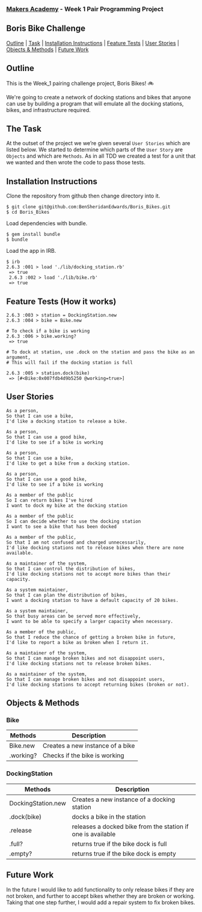 
### [Makers Academy](http://www.makersacademy.com) - Week 1 Pair Programming Project

Boris Bike Challenge 
-

[Outline](#Outline) | [Task](#Task) | [Installation Instructions](#Installation) | [Feature Tests](#Feature_Tests) | [User Stories](#Story) | [Objects & Methods](#Methods) | [Future Work](#Future_Work)


## <a name="Outline">Outline</a>
 
This is the Week_1 pairing challenge project, Boris Bikes! 🚲

We're going to create a network of docking stations and bikes that anyone can use by building a program that will emulate all the docking stations, bikes, and infrastructure required.

## <a name="Task">The Task</a>
At the outset of the project we we’re given several `User Stories` which are listed below. We started to determine which parts of the `User Story` are `Objects` and which are `Methods`. As in all TDD we created a test for a unit that we wanted and then wrote the code to pass those tests.

## <a name="Installation">Installation Instructions</a>

Clone the repository from github then change directory into it.

```
$ git clone git@github.com:BenSheridanEdwards/Boris_Bikes.git
$ cd Boris_Bikes
```
Load dependencies with bundle.
```
$ gem install bundle
$ bundle
```

Load the app in IRB.
```
$ irb
2.6.3 :001 > load './lib/docking_station.rb'
 => true
 2.6.3 :002 > load './lib/bike.rb'
 => true
```

## <a name="Feature_Tests">Feature Tests (How it works)</a>

```
2.6.3 :003 > station = DockingStation.new
2.6.3 :004 > bike = Bike.new

# To check if a bike is working
2.6.3 :006 > bike.working?
 => true

# To dock at station, use .dock on the station and pass the bike as an argument,
# This will fail if the docking station is full

2.6.3 :005 > station.dock(bike)
 => [#<Bike:0x007fdb4d9b5250 @working=true>]

```

## <a name="Story">User Stories</a>

```
As a person,
So that I can use a bike,
I'd like a docking station to release a bike.

As a person,
So that I can use a good bike,
I'd like to see if a bike is working

As a person,
So that I can use a bike,
I'd like to get a bike from a docking station.

As a person,
So that I can use a good bike,
I'd like to see if a bike is working

As a member of the public
So I can return bikes I've hired
I want to dock my bike at the docking station

As a member of the public
So I can decide whether to use the docking station
I want to see a bike that has been docked

As a member of the public,
So that I am not confused and charged unnecessarily,
I'd like docking stations not to release bikes when there are none available.

As a maintainer of the system,
So that I can control the distribution of bikes,
I'd like docking stations not to accept more bikes than their capacity.

As a system maintainer,
So that I can plan the distribution of bikes,
I want a docking station to have a default capacity of 20 bikes.

As a system maintainer,
So that busy areas can be served more effectively,
I want to be able to specify a larger capacity when necessary.

As a member of the public,
So that I reduce the chance of getting a broken bike in future,
I'd like to report a bike as broken when I return it.

As a maintainer of the system,
So that I can manage broken bikes and not disappoint users,
I'd like docking stations not to release broken bikes.

As a maintainer of the system,
So that I can manage broken bikes and not disappoint users,
I'd like docking stations to accept returning bikes (broken or not).
```

## <a name="Methods">Objects & Methods</a>

### Bike


| Methods        | Description                                            |
|----------------|--------------------------------------------------------|
| Bike.new       | Creates a new instance of a bike                       |
| .working?      | Checks if the bike is working                          |
  


### DockingStation


| Methods            | Description                                                                     |
|--------------------|---------------------------------------------------------------------------------|
| DockingStation.new | Creates a new instance of a docking station                                     |
| .dock(bike)        | docks a bike in the station                                                     |
| .release           | releases a docked bike from the station if one is available                     |
| .full?             | returns true if the bike dock is full                                           |
| .empty?            | returns true if the bike dock is empty                                          |


## <a name="Future Work">Future Work</a>

In the future I would like to add functionality to only release bikes if they are not broken, and further to accept bikes whether they are broken or working. Taking that one step further, I would add a repair system to fix broken bikes.